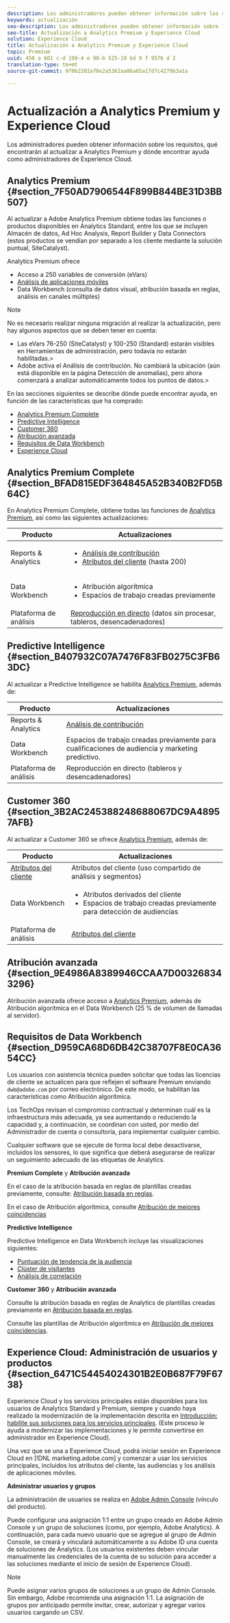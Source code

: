 ```yaml
---
description: Los administradores pueden obtener información sobre los requisitos, qué encontrarán al actualizar a Analytics Premium y dónde encontrar ayuda como administradores de Experience Cloud.
keywords: actualización
seo-description: Los administradores pueden obtener información sobre los requisitos, qué encontrarán al actualizar a Analytics Premium y dónde encontrar ayuda como administradores de Experience Cloud.
seo-title: Actualización a Analytics Premium y Experience Cloud
solution: Experience Cloud
title: Actualización a Analytics Premium y Experience Cloud
topic: Premium
uuid: 450 a 601 c-d 199-4 e 90-b 525-19 bd 9 f 9576 d 2
translation-type: tm+mt
source-git-commit: 979b2202a70e2a5362aa86a65a17d7c4279b3a1a

---
```



# Actualización a Analytics Premium y Experience Cloud

Los administradores pueden obtener información sobre los requisitos, qué encontrarán al actualizar a Analytics Premium y dónde encontrar ayuda como administradores de Experience Cloud.


## Analytics Premium {#section_7F50AD7906544F899B844BE31D3BB507}

Al actualizar a Adobe Analytics Premium obtiene todas las funciones o productos disponibles en Analytics Standard, entre los que se incluyen Almacén de datos, Ad Hoc Analysis, Report Builder y Data Connectors (estos productos se vendían por separado a los cliente mediante la solución puntual, SiteCatalyst).

Analytics Premium ofrece

* Acceso a 250 variables de conversión (eVars)
* [Análisis de aplicaciones móviles](https://marketing.adobe.com/resources/help/en_US/mobile/)
* Data Workbench (consulta de datos visual, atribución basada en reglas, análisis en canales múltiples)



>[!NOTE]
>
>No es necesario realizar ninguna migración al realizar la actualización, pero hay algunos aspectos que se deben tener en cuenta:
>
>* Las eVars 76-250 (SiteCatalyst) y 100-250 (Standard) estarán visibles en Herramientas de administración, pero todavía no estarán habilitadas.&gt;
>* Adobe activa el Análisis de contribución. No cambiará la ubicación (aún está disponible en la página Detección de anomalías), pero ahora comenzará a analizar automáticamente todos los puntos de datos.&gt;


En las secciones siguientes se describe dónde puede encontrar ayuda, en función de las características que ha comprado:

* [Analytics Premium Complete](../admin-getting-started/upgrade-to-analytics-premium.md#section_BFAD815EDF364845A52B340B2FD5B64C)
* [Predictive Intelligence](../admin-getting-started/upgrade-to-analytics-premium.md#section_B407932C07A7476F83FB0275C3FB63DC)
* [Customer 360](../admin-getting-started/upgrade-to-analytics-premium.md#section_3B2AC245388248688067DC9A48957AFB)
* [Atribución avanzada](../admin-getting-started/upgrade-to-analytics-premium.md#section_9E4986A8389946CCAA7D003268343296)
* [Requisitos de Data Workbench](../admin-getting-started/upgrade-to-analytics-premium.md#section_D959CA68D6DB42C38707F8E0CA3654CC)
* [Experience Cloud](../admin-getting-started/upgrade-to-analytics-premium.md#section_6471C54454024301B2E0B687F79F6738)



## Analytics Premium Complete {#section_BFAD815EDF364845A52B340B2FD5B64C}

En Analytics Premium Complete, obtiene todas las funciones de [Analytics Premium](../admin-getting-started/upgrade-to-analytics-premium.md#section_7F50AD7906544F899B844BE31D3BB507), así como las siguientes actualizaciones:

| Producto | Actualizaciones |
|--- |--- |
| Reports &amp; Analytics  | <ul><li>[Análisis de contribución](https://marketing.adobe.com/resources/help/en_US/analytics/contribution/)</li><li>[Atributos del cliente](../attributes/attributes.md#concept_ACFEE7C8B8E94875BA0825CDF4913AF1) (hasta 200)</li></ul> |
| Data Workbench | <ul><li>Atribución algorítmica</li><li>Espacios de trabajo creadas previamente</li></ul> |
| Plataforma de análisis | [Reproducción en directo](https://marketing.adobe.com/developer/documentation/analytics-live-stream/overview-1) (datos sin procesar, tableros, desencadenadores) |


## Predictive Intelligence {#section_B407932C07A7476F83FB0275C3FB63DC}

Al actualizar a Predictive Intelligence se habilita [Analytics Premium](../admin-getting-started/upgrade-to-analytics-premium.md#section_7F50AD7906544F899B844BE31D3BB507), además de:

| Producto | Actualizaciones |
|---|---|
| Reports &amp; Analytics  | [Análisis de contribución](https://marketing.adobe.com/resources/help/en_US/analytics/contribution/) |
| Data Workbench | Espacios de trabajo creadas previamente para cualificaciones de audiencia y marketing predictivo. |
| Plataforma de análisis | Reproducción en directo (tableros y desencadenadores) |


## Customer 360 {#section_3B2AC245388248688067DC9A48957AFB}

Al actualizar a Customer 360 se ofrece [Analytics Premium](../admin-getting-started/upgrade-to-analytics-premium.md#section_7F50AD7906544F899B844BE31D3BB507), además de:

| Producto | Actualizaciones |
|--- |--- |
| [Atributos del cliente](../attributes/attributes.md) | Atributos del cliente (uso compartido de análisis y segmentos) |
| Data Workbench | <ul><li>Atributos derivados del cliente</li><li>Espacios de trabajo creadas previamente para detección de audiencias</li></ul> |
| Plataforma de análisis | [Atributos del cliente](../attributes/attributes.md) |


## Atribución avanzada {#section_9E4986A8389946CCAA7D003268343296}

Atribución avanzada ofrece acceso a [Analytics Premium](../admin-getting-started/upgrade-to-analytics-premium.md#section_7F50AD7906544F899B844BE31D3BB507), además de Atribución algorítmica en el Data Workbench (25 % de volumen de llamadas al servidor).

## Requisitos de Data Workbench {#section_D959CA68D6DB42C38707F8E0CA3654CC}

Los usuarios con asistencia técnica pueden solicitar que todas las licencias de cliente se actualicen para que reflejen el software Premium enviando `dwb@adobe.com` por correo electrónico. De este modo, se habilitan las características como Atribución algorítmica.

Los TechOps revisan el compromiso contractual y determinan cuál es la infraestructura más adecuada, ya sea aumentando o reduciendo la capacidad y, a continuación, se coordinan con usted, por medio del Administrador de cuenta o consultoría, para implementar cualquier cambio.

Cualquier software que se ejecute de forma local debe desactivarse, incluidos los sensores, lo que significa que deberá asegurarse de realizar un seguimiento adecuado de las etiquetas de Analytics.

**Premium Complete** y **Atribución avanzada**

En el caso de la atribución basada en reglas de plantillas creadas previamente, consulte: [Atribución basada en reglas](https://marketing.adobe.com/resources/help/en_US/insight/client/?f=c_rules_attrib).

En el caso de Atribución algorítmica, consulte [Atribución de mejores coincidencias](https://marketing.adobe.com/resources/help/en_US/insight/client/?f=c_attrib_algorithmic)

**Predictive Intelligence**

Predictive Intelligence en Data Workbench incluye las visualizaciones siguientes:

* [Puntuación de tendencia de la audiencia](https://marketing.adobe.com/resources/help/en_US/insight/client/?f=c_visitor_propensity)
* [Clúster de visitantes](https://marketing.adobe.com/resources/help/en_US/insight/client/?f=c_visitor_cluster)
* [Análisis de correlación](https://marketing.adobe.com/resources/help/en_US/insight/client/?f=c_correlation_analysis)


**Customer 360** y **Atribución avanzada**

Consulte la atribución basada en reglas de Analytics de plantillas creadas previamente en [Atribución basada en reglas](https://marketing.adobe.com/resources/help/en_US/insight/client/?f=c_rules_attrib).

Consulte las plantillas de Atribución algorítmica en [Atribución de mejores coincidencias](https://marketing.adobe.com/resources/help/en_US/insight/client/?f=c_attrib_algorithmic).

## Experience Cloud: Administración de usuarios y productos {#section_6471C54454024301B2E0B687F79F6738}

Experience Cloud y los servicios principales están disponibles para los usuarios de Analytics Standard y Premium, siempre y cuando haya realizado la modernización de la implementación descrita en [Introducción: habilite sus soluciones para los servicios principales](../core-services/core-services.md#concept_07ED1D5C64234E77976E6D572E78FB9C). (Este proceso le ayuda a modernizar las implementaciones y le permite convertirse en administrador en Experience Cloud).

Una vez que se una a Experience Cloud, podrá iniciar sesión en Experience Cloud en [!DNL marketing.adobe.com] y comenzar a usar los servicios principales, incluidos los atributos del cliente, las audiencias y los análisis de aplicaciones móviles.

**Administrar usuarios y grupos**

La administración de usuarios se realiza en [Adobe Admin Console](https://helpx.adobe.com/enterprise/help/aedash.html) (vínculo del producto).

Puede configurar una asignación 1:1 entre un grupo creado en Adobe Admin Console y un grupo de soluciones (como, por ejemplo, Adobe Analytics). A continuación, para cada nuevo usuario que se agregue al grupo de Admin Console, se creará y vinculará automáticamente a su Adobe ID una cuenta de soluciones de Analytics. (Los usuarios existentes deben vincular manualmente las credenciales de la cuenta de su solución para acceder a las soluciones mediante el inicio de sesión de Experience Cloud).


>[!NOTE]
>
>Puede asignar varios grupos de soluciones a un grupo de Admin Console. Sin embargo, Adobe recomienda una asignación 1:1. La asignación de grupos por anticipado permite invitar, crear, autorizar y agregar varios usuarios cargando un CSV.

